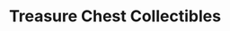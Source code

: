 ---
title: "Treasure Chest Collectibles"
url: /marion/treasure-chest-collectibles/
shop: collector
---